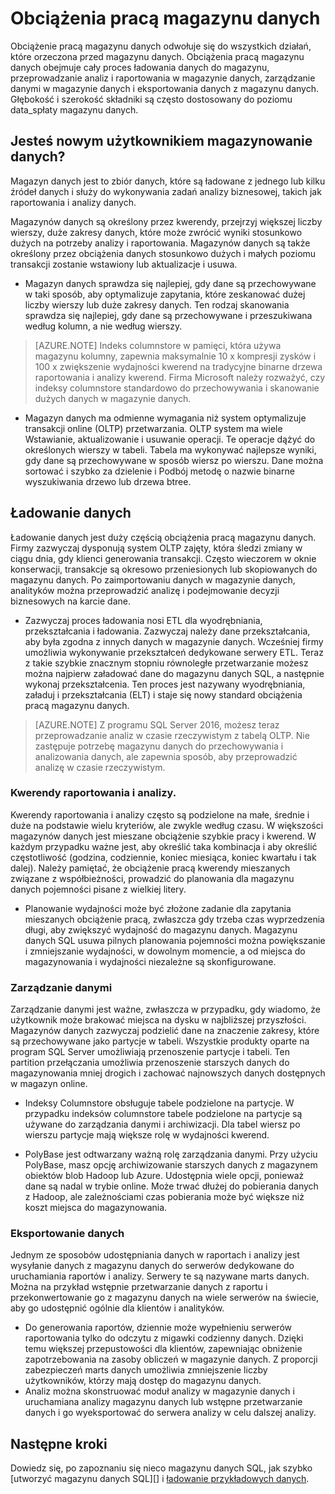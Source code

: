 <properties
   pageTitle="Obciążenia pracą magazynu danych"
   description="Elastyczność magazynu danych SQL umożliwia powiększanie, zmniejsz lub wstrzymać power obliczeń przy użyciu suwakiem jednostek magazynu danych (DWUs). W tym artykule wyjaśniono, metryki magazynu danych i ich relacji z DWUs. "
   services="sql-data-warehouse"
   documentationCenter="NA"
   authors="barbkess"
   manager="barbkess"
   editor=""/>

<tags
   ms.service="sql-data-warehouse"
   ms.devlang="NA"
   ms.topic="article"
   ms.tgt_pltfrm="NA"
   ms.workload="data-services"
   ms.date="07/25/2016"
   ms.author="barbkess;mausher;jrj;sonyama"/>


# <a name="data-warehouse-workload"></a>Obciążenia pracą magazynu danych
Obciążenie pracą magazynu danych odwołuje się do wszystkich działań, które orzeczona przed magazynu danych. Obciążenia pracą magazynu danych obejmuje cały proces ładowania danych do magazynu, przeprowadzanie analiz i raportowania w magazynie danych, zarządzanie danymi w magazynie danych i eksportowania danych z magazynu danych. Głębokość i szerokość składniki są często dostosowany do poziomu data_spłaty magazynu danych.


## <a name="new-to-data-warehousing"></a>Jesteś nowym użytkownikiem magazynowanie danych?
Magazyn danych jest to zbiór danych, które są ładowane z jednego lub kilku źródeł danych i służy do wykonywania zadań analizy biznesowej, takich jak raportowania i analizy danych.

Magazynów danych są określony przez kwerendy, przejrzyj większej liczby wierszy, duże zakresy danych, które może zwrócić wyniki stosunkowo dużych na potrzeby analizy i raportowania. Magazynów danych są także określony przez obciążenia danych stosunkowo dużych i małych poziomu transakcji zostanie wstawiony lub aktualizacje i usuwa.

- Magazyn danych sprawdza się najlepiej, gdy dane są przechowywane w taki sposób, aby optymalizuje zapytania, które zeskanować dużej liczby wierszy lub duże zakresy danych. Ten rodzaj skanowania sprawdza się najlepiej, gdy dane są przechowywane i przeszukiwana według kolumn, a nie według wierszy.

>[AZURE.NOTE] Indeks columnstore w pamięci, która używa magazynu kolumny, zapewnia maksymalnie 10 x kompresji zysków i 100 x zwiększenie wydajności kwerend na tradycyjne binarne drzewa raportowania i analizy kwerend. Firma Microsoft należy rozważyć, czy indeksy columnstore standardowo do przechowywania i skanowanie dużych danych w magazynie danych.

- Magazyn danych ma odmienne wymagania niż system optymalizuje transakcji online (OLTP) przetwarzania. OLTP system ma wiele Wstawianie, aktualizowanie i usuwanie operacji. Te operacje dążyć do określonych wierszy w tabeli. Tabela ma wykonywać najlepsze wyniki, gdy dane są przechowywane w sposób wiersz po wierszu. Dane można sortować i szybko za dzielenie i Podbój metodę o nazwie binarne wyszukiwania drzewo lub drzewa btree.


## <a name="data-loading"></a>Ładowanie danych
Ładowanie danych jest duży częścią obciążenia pracą magazynu danych. Firmy zazwyczaj dysponują system OLTP zajęty, która śledzi zmiany w ciągu dnia, gdy klienci generowania transakcji. Często wieczorem w oknie konserwacji, transakcje są okresowo przeniesionych lub skopiowanych do magazynu danych. Po zaimportowaniu danych w magazynie danych, analityków można przeprowadzić analizę i podejmowanie decyzji biznesowych na karcie dane.

- Zazwyczaj proces ładowania nosi ETL dla wyodrębniania, przekształcania i ładowania. Zazwyczaj należy dane przekształcania, aby była zgodna z innych danych w magazynie danych. Wcześniej firmy umożliwia wykonywanie przekształceń dedykowane serwery ETL. Teraz z takie szybkie znacznym stopniu równoległe przetwarzanie możesz można najpierw załadować dane do magazynu danych SQL, a następnie wykonaj przekształcenia. Ten proces jest nazywany wyodrębniania, załaduj i przekształcania (ELT) i staje się nowy standard obciążenia pracą magazynu danych.

> [AZURE.NOTE] Z programu SQL Server 2016, możesz teraz przeprowadzanie analiz w czasie rzeczywistym z tabelą OLTP. Nie zastępuje potrzebę magazynu danych do przechowywania i analizowania danych, ale zapewnia sposób, aby przeprowadzić analizę w czasie rzeczywistym.

### <a name="reporting-and-analysis-queries"></a>Kwerendy raportowania i analizy.
Kwerendy raportowania i analizy często są podzielone na małe, średnie i duże na podstawie wielu kryteriów, ale zwykle według czasu. W większości magazynów danych jest mieszane obciążenie szybkie pracy i kwerend. W każdym przypadku ważne jest, aby określić taka kombinacja i aby określić częstotliwość (godzina, codziennie, koniec miesiąca, koniec kwartału i tak dalej). Należy pamiętać, że obciążenie pracą kwerendy mieszanych związane z współbieżności, prowadzić do planowania dla magazynu danych pojemności pisane z wielkiej litery.

- Planowanie wydajności może być złożone zadanie dla zapytania mieszanych obciążenie pracą, zwłaszcza gdy trzeba czas wyprzedzenia długi, aby zwiększyć wydajność do magazynu danych. Magazynu danych SQL usuwa pilnych planowania pojemności można powiększanie i zmniejszanie wydajności, w dowolnym momencie, a od miejsca do magazynowania i wydajności niezależne są skonfigurowane.

### <a name="data-management"></a>Zarządzanie danymi
Zarządzanie danymi jest ważne, zwłaszcza w przypadku, gdy wiadomo, że użytkownik może brakować miejsca na dysku w najbliższej przyszłości. Magazynów danych zazwyczaj podzielić dane na znaczenie zakresy, które są przechowywane jako partycje w tabeli. Wszystkie produkty oparte na program SQL Server umożliwiają przenoszenie partycje i tabeli. Ten partition przełączania umożliwia przenoszenie starszych danych do magazynowania mniej drogich i zachować najnowszych danych dostępnych w magazyn online.

- Indeksy Columnstore obsługuje tabele podzielone na partycje. W przypadku indeksów columnstore tabele podzielone na partycje są używane do zarządzania danymi i archiwizacji. Dla tabel wiersz po wierszu partycje mają większe rolę w wydajności kwerend.  

- PolyBase jest odtwarzany ważną rolę zarządzania danymi. Przy użyciu PolyBase, masz opcję archiwizowanie starszych danych z magazynem obiektów blob Hadoop lub Azure.  Udostępnia wiele opcji, ponieważ dane są nadal w trybie online.  Może trwać dłużej do pobierania danych z Hadoop, ale zależnościami czas pobierania może być większe niż koszt miejsca do magazynowania.

### <a name="exporting-data"></a>Eksportowanie danych
Jednym ze sposobów udostępniania danych w raportach i analizy jest wysyłanie danych z magazynu danych do serwerów dedykowane do uruchamiania raportów i analizy. Serwery te są nazywane marts danych. Można na przykład wstępnie przetwarzanie danych z raportu i przekonwertowanie go z magazynu danych na wiele serwerów na świecie, aby go udostępnić ogólnie dla klientów i analityków.

- Do generowania raportów, dziennie może wypełnieniu serwerów raportowania tylko do odczytu z migawki codzienny danych. Dzięki temu większej przepustowości dla klientów, zapewniając obniżenie zapotrzebowania na zasoby obliczeń w magazynie danych. Z proporcji zabezpieczeń marts danych umożliwia zmniejszenie liczby użytkowników, którzy mają dostęp do magazynu danych.
- Analiz można skonstruować moduł analizy w magazynie danych i uruchamiana analizy magazynu danych lub wstępne przetwarzanie danych i go wyeksportować do serwera analizy w celu dalszej analizy.

## <a name="next-steps"></a>Następne kroki
Dowiedz się, po zapoznaniu się nieco magazynu danych SQL, jak szybko [utworzyć magazynu danych SQL][] i [ładowanie przykładowych danych][].

<!--Image references-->

<!--Article references-->
[ładowanie przykładowych danych]: ./sql-data-warehouse-load-sample-databases.md
[Tworzenie magazynu danych SQL]: ./sql-data-warehouse-get-started-provision.md

<!--MSDN references-->

<!--Other web references-->
